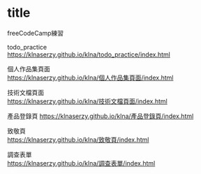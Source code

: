 # title
freeCodeCamp練習  

todo_practice    
https://klnaserzy.github.io/klna/todo_practice/index.html  

個人作品集頁面  
https://klnaserzy.github.io/klna/個人作品集頁面/index.html  
  
技術文檔頁面  
https://klnaserzy.github.io/klna/技術文檔頁面/index.html  
  
產品登錄頁 
https://klnaserzy.github.io/klna/產品登錄頁/index.html  

致敬頁  
https://klnaserzy.github.io/klna/致敬頁/index.html  

調查表單  
https://klnaserzy.github.io/klna/調查表單/index.html  
